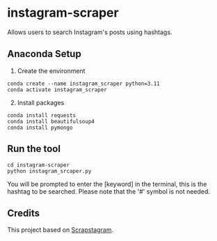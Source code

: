 # instagram-scraper

Allows users to search Instagram's posts using hashtags.

## Anaconda Setup

1. Create the environment

```
conda create --name instagram_scraper python=3.11
conda activate instagram_scraper
```

2. Install packages

```
conda install requests
conda install beautifulsoup4
conda install pymongo
```

## Run the tool

```
cd instagram-scraper
python instagram_srcaper.py
```

You will be prompted to enter the [keyword] in the terminal, this is the hashtag to be searched. Please note that the '#' symbol is not needed.

## Credits

This project based on [Scrapstagram](https://github.com/xTEddie/Scrapstagram.gi). 
